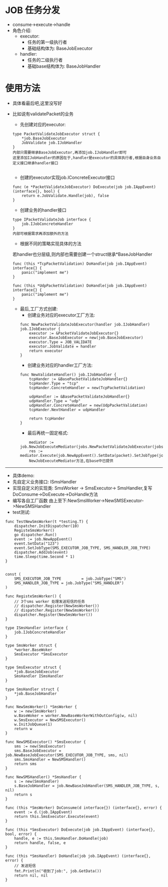 # JOB 任务分发
- consume->execute->handle
- 角色介绍: 
    -   executor: 
        -   任务的第一级执行者
        -   基础结构体为: BaseJobExecutor
    -   handler: 
        -   任务的二级执行者
        -   基础base结构体为: BaseJobHandler
# 使用方法
- 具体看最后吧,这里没写好
* 比如说有validatePacket的业务
    * 先创建对应的executor:
    ```
    type PacketValidateJobExecutor struct {
    	*job.BaseJobExecutor
    	JobValidate job.IJobHandler
    }
    内部只需要继承BaseJobExecutor,再添加job.IJobHandler即可
    这里添加IJobHandler的原因在于,handler是executor的具体执行者,根据自身业务自定义接口继承handler接口
  
    
    ```
    * 创建的executor实现job.IConcreteExecutor接口
    ```
    func (e *PacketValidateJobExecutor) DoExecute(job job.IAppEvent) (interface{}, bool) {
    	return e.JobValidate.Handle(job), false
    }
    
    ```
    *  创建业务的handler接口
    ```
    type IPacketValidateJob interface {
    	job.IJobConcreteHandler
    }
    内部可根据需求再添加额外的方法
    ```
    * 根据不同的策略实现具体的方法
    
    若handler也分层级,则内部也需要创建一个struct继承*BaseJobHandler
    ```
    func (this *TcpPacketValidation) DoHandle(job job.IAppEvent) interface{} {
    	panic("implement me")
    }
    
    func (this *UdpPacketValidation) DoHandle(job job.IAppEvent) interface{} {
    	panic("implement me")
    }
    ```
    * 最后,工厂方式创建:
        -   创建业务对应的executor工厂方法:
        ```
        func NewPacketValidateJobExecutor(handler job.IJobHandler) job.IJobExecutor {
        	executor := &PacketValidateJobExecutor{}
        	executor.BaseJobExecutor = new(job.BaseJobExecutor)
        	executor.Type = JOB_VALIDATE
        	executor.JobValidate = handler
        	return executor
        }
        ```
        - 创建业务对应的handler工厂方法:
        ```
        func NewValidateHandler() job.IJobHandler {
        	tcpHander := &BasePacketValidateJobHandler{}
        	tcpHander.Type = "tcp"
        	tcpHander.ConcreteHandler = new(TcpPacketValidation)
        
        	udpHandler := &BasePacketValidateJobHandler{}
        	udpHandler.Type = "udp"
        	udpHandler.ConcreteHandler = new(UdpPacketValidation)
        	tcpHander.NextHandler = udpHandler
        
        	return tcpHander
        }
        ```
        - 最后再统一固定格式:
        ```
            mediator := job.NewJobExecuteMediator(jobs.NewPacketValidateJobExecutor(jobs.NewValidateHandler()))
            res := mediator.Execute(job.NewAppEvent().SetData(packet).SetJobType(jobs.JOB_VALIDATE))
            NewJobExecuteMediator方法,在base中已提供
        ```
---

- 具体demo: 
- 先自定义业务接口: ISmsHandler
-   实现自定义的实现类: SmsWorker -> SmsExecutor-> SmsHandler,复写DoConsume->DoExecute->DoHandle方法
-   编写各自工厂函数 由上至下:NewSmsWorker->NewSMSExecutor->NewSMSHandler
-   test测试: 
```
func TestNewSmsWorker(t *testing.T) {
	dispatcher.InitDispatcher(10)
	RegisteSmsWorker()
	go dispatcher.Run()
	event := job.NewAppEvent()
	event.SetData("123")
	event.SetJobType(SMS_EXECUTOR_JOB_TYPE, SMS_HANDLER_JOB_TYPE)
	dispatcher.AddJob(event)
	time.Sleep(time.Second * 1)
}
```
```

const (
	SMS_EXECUTOR_JOB_TYPE         = job.JobType("SMS")
	SMS_HANDLER_JOB_TYPE = job.JobType("SMS_HANDLER")
)

func RegisteSmsWorker() {
	// 3个sms worker 处理发送短信的任务
	// dispatcher.Register(NewSmsWorker())
	// dispatcher.Register(NewSmsWorker())
	dispatcher.Register(NewSmsWorker())
}

type ISmsHandler interface {
	job.IJobConcreteHandler
}

type SmsWorker struct {
	*worker.BaseWoker
	SmsExecutor *SmsExecutor
}

type SmsExecutor struct {
	*job.BaseJobExecutor
	SmsHandler ISmsHandler
}

type SmsHandler struct {
	*job.BaseJobHandler
}

func NewSmsWorker() *SmsWorker {
	w := new(SmsWorker)
	w.BaseWoker = worker.NewBaseWorkerWithOutConfig(w, nil)
	w.SmsExecutor = NewSMSExecutor()
	w.InitJobQueue(1)
	return w
}

func NewSMSExecutor() *SmsExecutor {
	sms := new(SmsExecutor)
	sms.BaseJobExecutor = job.NewBaseJobExecutor(SMS_EXECUTOR_JOB_TYPE, sms, nil)
	sms.SmsHandler = NewSMSHandler()
	return sms
}

func NewSMSHandler() *SmsHandler {
	s := new(SmsHandler)
	s.BaseJobHandler = job.NewBaseJobHandler(SMS_HANDLER_JOB_TYPE, s, nil)
	return s
}

func (this *SmsWorker) DoConsume(d interface{}) (interface{}, error) {
	event := d.(job.IAppEvent)
	return this.SmsExecutor.Execute(event)
}

func (this *SmsExecutor) DoExecute(job job.IAppEvent) (interface{}, bool, error) {
	handle, e := this.SmsHandler.DoHandle(job)
	return handle, false, e
}

func (this *SmsHandler) DoHandle(job job.IAppEvent) (interface{}, error) {
	// 发送短信
	fmt.Println("收到了job:", job.GetData())
	return nil, nil
}


```